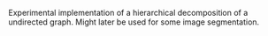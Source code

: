 Experimental implementation of a hierarchical decomposition of a undirected graph. Might later be used for some image segmentation.